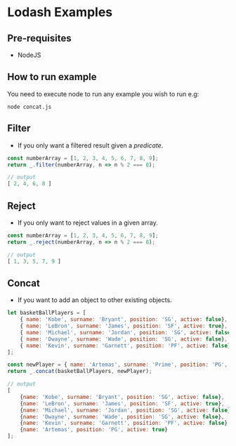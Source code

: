 # Lodash Examples

## Pre-requisites

* NodeJS

## How to run example

You need to execute node to run any example
you wish to run e.g:

`node concat.js`

## Filter
* If you only want a filtered result given a _predicate_.

```javascript
const numberArray = [1, 2, 3, 4, 5, 6, 7, 8, 9];
return _.filter(numberArray, n => n % 2 === 0);

// output
[ 2, 4, 6, 8 ]
```

## Reject
* If you only want to reject values in a given array.

```javascript
const numberArray = [1, 2, 3, 4, 5, 6, 7, 8, 9];
return _.reject(numberArray, n => n % 2 === 0);

// output
[ 1, 3, 5, 7, 9 ]
```

## Concat
* If you want to add an object to other existing objects.

```javascript
let basketBallPlayers = [
	{ name: 'Kobe',	surname: 'Bryant', position: 'SG', active: false},
	{ name: 'LeBron', surname: 'James', position: 'SF', active: true},
	{ name: 'Michael', surname: 'Jordan', position: 'SG', active: false},
	{ name: 'Dwayne', surname: 'Wade', position: 'SG', active: false},
	{ name: 'Kevin', surname: 'Garnett', position: 'PF', active: false}
];

const newPlayer = { name: 'Artemas', surname: 'Prime', position: 'PG', active: true};
return _.concat(basketBallPlayers, newPlayer);

// output
[
	{name: 'Kobe', surname: 'Bryant', position: 'SG', active: false},
	{name: 'LeBron', surname: 'James', position: 'SF', active: true},
	{name: 'Michael', surname: 'Jordan', position: 'SG', active: false},
	{name: 'Dwayne', surname: 'Wade', position: 'SG', active: false},
	{name: 'Kevin', surname: 'Garnett', position: 'PF', active: false},
	{name: 'Artemas', position: 'PG', active: true}
];
```